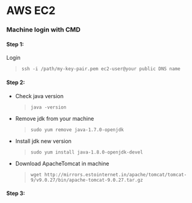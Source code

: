# AWS EC2
### Machine login with CMD
#### Step 1:
Login
> ``` ssh -i /path/my-key-pair.pem ec2-user@your public DNS name  ```
#### Step 2:
- Check java version
  > ``` java -version ```
- Remove jdk from your machine
  > ``` sudo yum remove java-1.7.0-openjdk ```
- Install jdk new version
  > ``` sudo yum install java-1.8.0-openjdk-devel ```
- Download ApacheTomcat in machine
  > ``` wget http://mirrors.estointernet.in/apache/tomcat/tomcat-9/v9.0.27/bin/apache-tomcat-9.0.27.tar.gz ```
#### Step 3:
